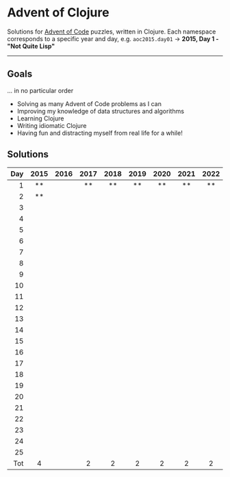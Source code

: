 # Advent of Clojure

Solutions for [Advent of Code](https://adventofcode.com) puzzles, written in Clojure. Each namespace corresponds to a specific year and day, e.g. `aoc2015.day01` -> **2015, Day 1 - "Not Quite Lisp"**

---

## Goals

... in no particular order

- Solving as many Advent of Code problems as I can
- Improving my knowledge of data structures and algorithms
- Learning Clojure
- Writing idiomatic Clojure
- Having fun and distracting myself from real life for a while!

## Solutions

| Day | 2015 | 2016 | 2017 | 2018 | 2019 | 2020 | 2021 | 2022 | 2023 | 2024 | Total |
| --: | :--: | :--: | :--: | :--: | :--: | :--: | :--: | :--: | :--: | :--: | ----: |
|   1 | \*\* |      | \*\* | \*\* | \*\* | \*\* | \*\* | \*\* |      | \*\* |    16 |
|   2 | \*\* |      |      |      |      |      |      |      |      |      |     2 |
|   3 |      |      |      |      |      |      |      |      |      |      |       |
|   4 |      |      |      |      |      |      |      |      |      |      |       |
|   5 |      |      |      |      |      |      |      |      |      |      |       |
|   6 |      |      |      |      |      |      |      |      |      |      |       |
|   7 |      |      |      |      |      |      |      |      |      |      |       |
|   8 |      |      |      |      |      |      |      |      |      |      |       |
|   9 |      |      |      |      |      |      |      |      |      |      |       |
|  10 |      |      |      |      |      |      |      |      |      |      |       |
|  11 |      |      |      |      |      |      |      |      |      |      |       |
|  12 |      |      |      |      |      |      |      |      |      |      |       |
|  13 |      |      |      |      |      |      |      |      |      |      |       |
|  14 |      |      |      |      |      |      |      |      |      |      |       |
|  15 |      |      |      |      |      |      |      |      |      |      |       |
|  16 |      |      |      |      |      |      |      |      |      |      |       |
|  17 |      |      |      |      |      |      |      |      |      |      |       |
|  18 |      |      |      |      |      |      |      |      |      |      |       |
|  19 |      |      |      |      |      |      |      |      |      |      |       |
|  20 |      |      |      |      |      |      |      |      |      |      |       |
|  21 |      |      |      |      |      |      |      |      |      |      |       |
|  22 |      |      |      |      |      |      |      |      |      |      |       |
|  23 |      |      |      |      |      |      |      |      |      |      |       |
|  24 |      |      |      |      |      |      |      |      |      |      |       |
|  25 |      |      |      |      |      |      |      |      |      |      |       |
| Tot |  4   |      |  2   |  2   |  2   |  2   |  2   |  2   |      |  2   |    18 |

